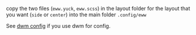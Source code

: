copy the two files (`eww.yuck`, `eww.scss`) in the layout folder for the layout that you want (`side` or `center`) into the main folder `.config/eww`   

See [dwm config](https://github.com/Rashad-707/rhombuses/tree/main/dwm) if you use dwm for config.
